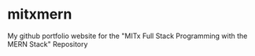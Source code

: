# mitxmern
My github portfolio website for the "MITx Full Stack Programming with the MERN Stack" Repository
